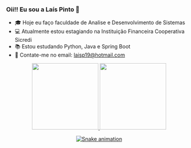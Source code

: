 ### Oii!! Eu sou a Laís Pinto 👋



- 🎓 Hoje eu faço faculdade de Analise e Desenvolvimento de Sistemas
- 💻 Atualmente estou estagiando na Instituição Financeira Cooperativa Sicredi
- 📚 Estou estudando Python, Java e Spring Boot
- 📧 Contate-me no email: laisp19@hotmail.com

<div align="center">
  <a href="https://github.com/LaisPinto">
 <img height="180em" src="https://github-readme-stats.vercel.app/api?username=LaisPinto&show_icons=true&theme=dark&include_all_commits=true&count_private=true"/>
  <img height="180em" src="https://github-readme-stats.vercel.app/api/top-langs/?username=LaisPinto&layout=compact&langs_count=7&theme=dark"/>
    
  ![Snake animation](https://github.com/LaisPinto/LaisPinto/blob/output/github-contribution-grid-snake.svg)
</div>
 
